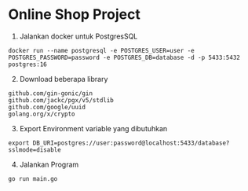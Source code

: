 # Online Shop Project
1. Jalankan docker untuk PostgresSQL

```
docker run --name postgresql -e POSTGRES_USER=user -e POSTGRES_PASSWORD=password -e POSTGRES_DB=database -d -p 5433:5432 postgres:16
```

2. Download beberapa library
```
github.com/gin-gonic/gin
github.com/jackc/pgx/v5/stdlib
github.com/google/uuid
golang.org/x/crypto
```

3. Export Environment variable yang dibutuhkan
```
export DB_URI=postgres://user:password@localhost:5433/database?sslmode=disable
```

4. Jalankan Program
```
go run main.go
```